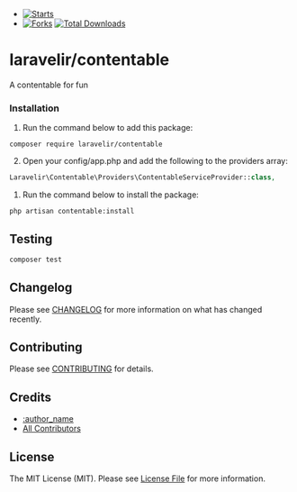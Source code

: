 - [![Starts](https://img.shields.io/github/stars/laravelir/contentable?style=flat&logo=github)](https://github.com/laravelir/contentable/forks)
- [![Forks](https://img.shields.io/github/forks/laravelir/contentable?style=flat&logo=github)](https://github.com/laravelir/contentable/stargazers)
  [![Total Downloads](https://img.shields.io/packagist/dt/laravelir/contentable.svg?style=flat-square)](https://packagist.org/packages/laravelir/contentable)


# laravelir/contentable

A contentable for fun

### Installation

1. Run the command below to add this package:

```
composer require laravelir/contentable
```

2. Open your config/app.php and add the following to the providers array:

```php
Laravelir\Contentable\Providers\ContentableServiceProvider::class,
```

1. Run the command below to install the package:

```
php artisan contentable:install
```


## Testing

```bash
composer test
```

## Changelog

Please see [CHANGELOG](CHANGELOG.md) for more information on what has changed recently.

## Contributing

Please see [CONTRIBUTING](.github/CONTRIBUTING.md) for details.

## Credits

- [:author_name](https://github.com/:author_username)
- [All Contributors](../../contributors)

## License

The MIT License (MIT). Please see [License File](LICENSE.md) for more information.
